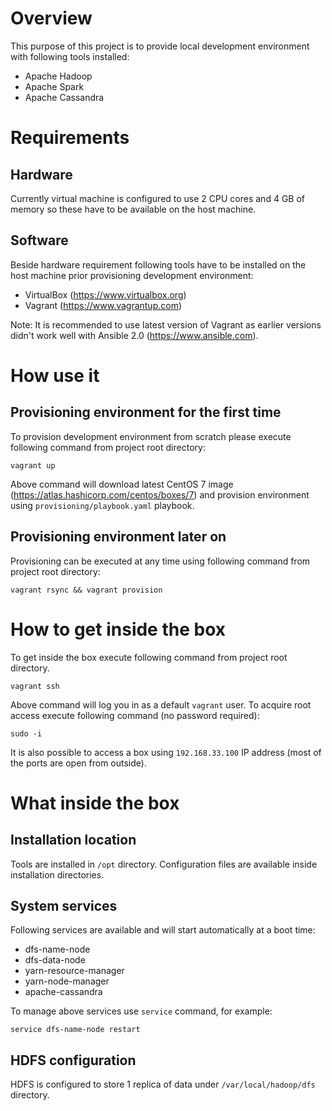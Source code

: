 # Overview

This purpose of this project is to provide local development environment with following tools installed:

- Apache Hadoop
- Apache Spark
- Apache Cassandra

# Requirements

## Hardware

Currently virtual machine is configured to use 2 CPU cores and 4 GB of memory so these have to be available on the host machine.

## Software

Beside hardware requirement following tools have to be installed on the host machine prior provisioning development environment:

- VirtualBox (https://www.virtualbox.org)
- Vagrant (https://www.vagrantup.com)

Note: It is recommended to use latest version of Vagrant as earlier versions didn't work well with Ansible 2.0 (https://www.ansible.com).

# How use it

## Provisioning environment for the first time

To provision development environment from scratch please execute following command from project root directory:

```
vagrant up
```

Above command will download latest CentOS 7 image (https://atlas.hashicorp.com/centos/boxes/7) and provision environment using `provisioning/playbook.yaml` playbook.

## Provisioning environment later on

Provisioning can be executed at any time using following command from project root directory:

```
vagrant rsync && vagrant provision
```

# How to get inside the box

To get inside the box execute following command from project root directory.

```
vagrant ssh
```

Above command will log you in as a default `vagrant` user. To acquire root access execute following command (no password required):

```
sudo -i
```

It is also possible to access a box using `192.168.33.100` IP address (most of the ports are open from outside).

# What inside the box

## Installation location

Tools are installed in `/opt` directory. Configuration files are available inside installation directories.

## System services

Following services are available and will start automatically at a boot time:

- dfs-name-node
- dfs-data-node
- yarn-resource-manager
- yarn-node-manager
- apache-cassandra

To manage above services use `service` command, for example:

```
service dfs-name-node restart
```

## HDFS configuration

HDFS is configured to store 1 replica of data under `/var/local/hadoop/dfs` directory.
